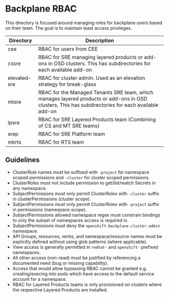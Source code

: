 # Backplane RBAC
This directory is focused around managing roles for backplane users based on their team. The goal is to maintain least access privileges.

| Directory  | Description   |
|---|---|
| cee  | RBAC for users from CEE  |
| cssre  | RBAC for SRE managing layered products or add-ons in OSD clusters. This has subdirectories for each available add-on |
| elevated-sre | RBAC for cluster admin. Used as an elevation strategy for break-glass   |
| mtsre  | RBAC for the Managed Tenants SRE team, which manages layered products or add-ons in OSD clusters. This has subdirectories for each available add-on |
| lpsre | RBAC for SRE Layered Products team (Combining of CS and MT SRE teams) |
| srep  | RBAC for SRE Platform team  |
| mkrts | RBAC for RTS team |

## Guidelines

- ClusterRole names must be suffixed with `-project` for namespace scoped permissions and `-cluster` for cluster scoped permissions.
- ClusterRoles must not include permission to get/list/watch Secrets in any namespace.
- SubjectPermissions must only permit ClusterRoles with `-cluster` suffix in clusterPermissions (cluster scope).
- SubjectPermissions must only permit ClusterRoles with `-project` suffix in permissions (namespace scope).
- SubjectPermissions allowed namespace regex must constrain bindings to only the subset of namespaces access is required in.
- SubjectPermissions must deny the `openshift-backplane-cluster-admin` namespace.
- API Groups, resources, verbs, and namespace/resource names must be explicitly defined without using glob patterns (where applicable).
- View access is generally permitted in `redhat-` and `openshift-` prefixed namespaces.
- All other access (non-read) must be justified by referencing a documented need (bug or missing capability).
- Access that would allow bypassing RBAC cannot be granted e.g. creating/execing into pods which have access to the default service account for a namespace.
- RBAC for Layered Products teams is only provisioned on clusters where the respective Layered Products are installed.

